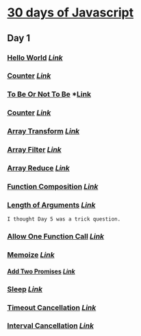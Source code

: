 # [30 days of Javascript](https://leetcode.com/studyplan/30-days-of-javascript/)

## Day 1

### [Hello World](/day-1/hello-world.js) *[Link](https://leetcode.com/problems/create-hello-world-function/?envType=study-plan-v2&envId=30-days-of-javascript)*

### [Counter](/day-1/counter.js) *[Link](https://leetcode.com/problems/counter/?envType=study-plan-v2&envId=30-days-of-javascript)*

### [To Be Or Not To Be](/day-1/tobe-or-nottobe.js) *[Link](https://leetcode.com/problems/to-be-or-not-to-be/?envType=study-plan-v2&envId=30-days-of-javascript)

### [Counter](/day-1/counter-2.js) *[Link](https://leetcode.com/problems/counter-ii/?envType=study-plan-v2&envId=30-days-of-javascript)*

### [Array Transform](/day-2/array-transform.js) *[Link](https://leetcode.com/problems/apply-transform-over-each-element-in-array/description/?envType=study-plan-v2&envId=30-days-of-javascript)*

### [Array Filter](/day-2/filter-array.js) *[Link](https://leetcode.com/problems/filter-elements-from-array/submissions/?envType=study-plan-v2&envId=30-days-of-javascript)*

### [Array Reduce](/day-3/reduce-array.js) *[Link](https://leetcode.com/problems/array-reduce-transformation/submissions/?envType=study-plan-v2&envId=30-days-of-javascript)*

### [Function Composition](/day-4/function-composition.js) *[Link](https://leetcode.com/problems/function-composition/description/?envType=study-plan-v2&envId=30-days-of-javascript)*

### [Length of Arguments](/day-5/args-length.js) *[Link](https://leetcode.com/problems/return-length-of-arguments-passed/description/?envType=study-plan-v2&envId=30-days-of-javascript)*

`I thought Day 5 was a trick question.`

### [Allow One Function Call](/day-6/one-function.js) *[Link](https://leetcode.com/problems/allow-one-function-call/description/?envType=study-plan-v2&envId=30-days-of-javascript)*

### [Memoize](/day-7/memoize.js) *[Link](https://leetcode.com/problems/memoize/?envType=study-plan-v2&envId=30-days-of-javascript)*

#### [Add Two Promises](/day-8/add-two-promises.js) *[Link](https://leetcode.com/problems/add-two-promises/description/?envType=study-plan-v2&envId=30-days-of-javascript)*

### [Sleep](/day-9/sleep.js) *[Link](https://leetcode.com/problems/sleep/?envType=study-plan-v2&envId=30-days-of-javascript)*

### [Timeout Cancellation](/day-10/timeout-cancel.js) *[Link](https://leetcode.com/problems/timeout-cancellation/?envType=study-plan-v2&envId=30-days-of-javascript)*

### [Interval Cancellation](/day-11/interval-cancel.js) *[Link](https://leetcode.com/problems/interval-cancellation/description/?envType=study-plan-v2&envId=30-days-of-javascript)*
